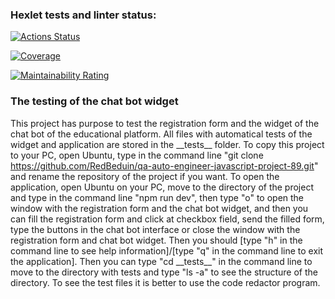### Hexlet tests and linter status:
[![Actions Status](https://github.com/RedBeduin/qa-auto-engineer-javascript-project-89/actions/workflows/hexlet-check.yml/badge.svg)](https://github.com/RedBeduin/qa-auto-engineer-javascript-project-89/actions)

[![Coverage](https://sonarcloud.io/api/project_badges/measure?project=RedBeduin_qa-auto-engineer-javascript-project-89&metric=coverage)](https://sonarcloud.io/summary/new_code?id=RedBeduin_qa-auto-engineer-javascript-project-89)

[![Maintainability Rating](https://sonarcloud.io/api/project_badges/measure?project=RedBeduin_qa-auto-engineer-javascript-project-89&metric=sqale_rating)](https://sonarcloud.io/summary/new_code?id=RedBeduin_qa-auto-engineer-javascript-project-89)

### The testing of the chat bot widget
This project has purpose to test the registration form and the widget of the chat bot of the educational platform.
All files with automatical tests of the widget and application are stored in the \_\_tests\_\_ folder.
To copy this project to your PC, open Ubuntu, type in the command line "git clone https://github.com/RedBeduin/qa-auto-engineer-javascript-project-89.git" and rename the repository of the project if you want.
To open the application, open Ubuntu on your PC, move to the directory of the project and type in the command line "npm run dev", then type "o" to open the window with the registration form and the chat bot widget, and then you can fill the registration form and click at checkbox field, send the filled form, type the buttons in the chat bot interface or close the window with the registration form and chat bot widget. Then you should \[type "h" in the command line to see help information\]/\[type "q" in the command line to exit the application\]. Then you can type "cd \_\_tests\_\_" in the command line to move to the directory with tests and type "ls -a" to see the structure of the directory. To see the test files it is better to use the code redactor program.
